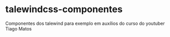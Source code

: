 # talewindcss-componentes
Componentes dos talewind para exemplo em auxílios do curso do youtuber Tiago Matos

